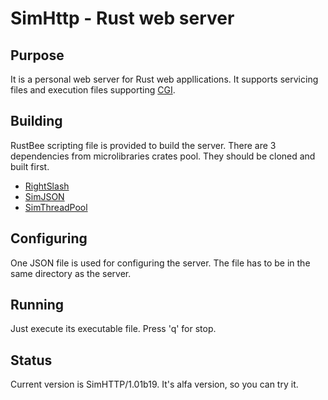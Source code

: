 # SimHttp - Rust web server
## Purpose
It is a personal web server for Rust web appllications. It supports servicing files and execution 
files supporting [CGI](https://www.rfc-editor.org/rfc/rfc3875). 
## Building
RustBee scripting file is provided to build the server. There are 3 dependencies from
microlibraries crates pool. They should be cloned and built first.
- [RightSlash](https://github.com/vernisaz/right_slash)
- [SimJSON](https://github.com/vernisaz/simjson)
- [SimThreadPool](https://github.com/vernisaz/simtpool)
 

## Configuring
One JSON file is used for configuring the server. The file has to be in the same directory as the server.

## Running
Just execute its executable file. Press 'q' for stop.

## Status
Current version is SimHTTP/1.01b19. It's alfa version, so you can try it.
